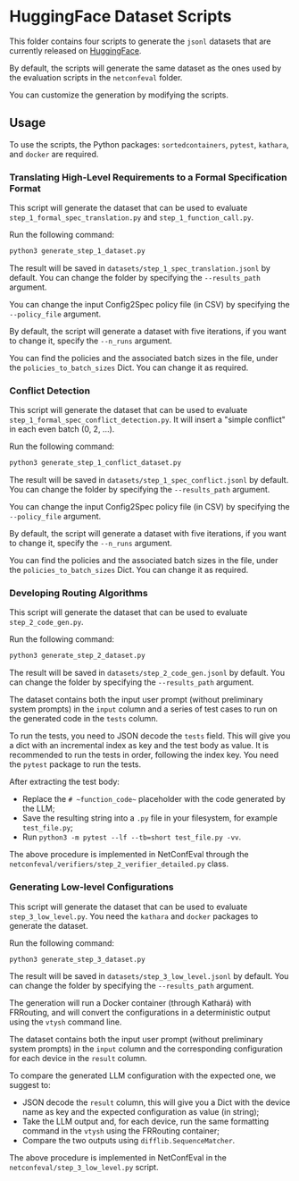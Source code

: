 # HuggingFace Dataset Scripts
This folder contains four scripts to generate the `jsonl` datasets that are currently released on [HuggingFace](https://huggingface.co/datasets/NetConfEval/NetConfEval).

By default, the scripts will generate the same dataset as the ones used by the evaluation scripts in the `netconfeval` folder.

You can customize the generation by modifying the scripts.

## Usage
To use the scripts, the Python packages: `sortedcontainers`, `pytest`, `kathara`, and `docker` are required.

### Translating High-Level Requirements to a Formal Specification Format
This script will generate the dataset that can be used to evaluate `step_1_formal_spec_translation.py` and `step_1_function_call.py`.

Run the following command:
```bash
python3 generate_step_1_dataset.py 
```

The result will be saved in `datasets/step_1_spec_translation.jsonl` by default. You can change the folder by specifying the `--results_path` argument.

You can change the input Config2Spec policy file (in CSV) by specifying the `--policy_file` argument.

By default, the script will generate a dataset with five iterations, if you want to change it, specify the `--n_runs` argument.

You can find the policies and the associated batch sizes in the file, under the `policies_to_batch_sizes` Dict. You can change it as required.

### Conflict Detection
This script will generate the dataset that can be used to evaluate `step_1_formal_spec_conflict_detection.py`.
It will insert a "simple conflict" in each even batch (0, 2, ...).

Run the following command:
```bash
python3 generate_step_1_conflict_dataset.py 
```

The result will be saved in `datasets/step_1_spec_conflict.jsonl` by default. You can change the folder by specifying the `--results_path` argument.

You can change the input Config2Spec policy file (in CSV) by specifying the `--policy_file` argument.

By default, the script will generate a dataset with five iterations, if you want to change it, specify the `--n_runs` argument.

You can find the policies and the associated batch sizes in the file, under the `policies_to_batch_sizes` Dict. You can change it as required.


### Developing Routing Algorithms
This script will generate the dataset that can be used to evaluate `step_2_code_gen.py`.

Run the following command:
```bash
python3 generate_step_2_dataset.py
```

The result will be saved in `datasets/step_2_code_gen.jsonl` by default. You can change the folder by specifying the `--results_path` argument.

The dataset contains both the input user prompt (without preliminary system prompts) in the `input` column and a series of test cases to run on the generated code in the `tests` column.

To run the tests, you need to JSON decode the `tests` field. This will give you a dict with an incremental index as key and the test body as value.
It is recommended to run the tests in order, following the index key. You need the `pytest` package to run the tests. 

After extracting the test body:
- Replace the `# ~function_code~` placeholder with the code generated by the LLM;
- Save the resulting string into a `.py` file in your filesystem, for example `test_file.py`;
- Run `python3 -m pytest --lf --tb=short test_file.py -vv`.

The above procedure is implemented in NetConfEval through the `netconfeval/verifiers/step_2_verifier_detailed.py` class.

### Generating Low-level Configurations
This script will generate the dataset that can be used to evaluate `step_3_low_level.py`.
You need the `kathara` and `docker` packages to generate the dataset.

Run the following command:
```bash
python3 generate_step_3_dataset.py
```

The result will be saved in `datasets/step_3_low_level.jsonl` by default. You can change the folder by specifying the `--results_path` argument.

The generation will run a Docker container (through Kathará) with FRRouting, and will convert the configurations in a deterministic output using the `vtysh` command line.

The dataset contains both the input user prompt (without preliminary system prompts) in the `input` column and the corresponding configuration for each device in the `result` column.

To compare the generated LLM configuration with the expected one, we suggest to:
- JSON decode the `result` column, this will give you a Dict with the device name as key and the expected configuration as value (in string);
- Take the LLM output and, for each device, run the same formatting command in the `vtysh` using the FRRouting container;
- Compare the two outputs using `difflib.SequenceMatcher`.

The above procedure is implemented in NetConfEval in the `netconfeval/step_3_low_level.py` script.